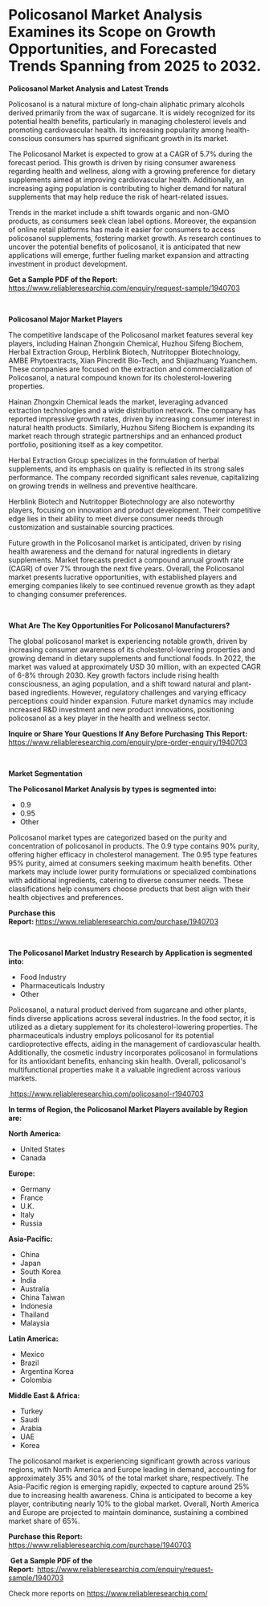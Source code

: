 <p><h1>Policosanol Market Analysis Examines its Scope on Growth Opportunities, and Forecasted Trends Spanning from 2025 to 2032.</h1></p><p><strong>Policosanol Market Analysis and Latest Trends</strong></p>
<p><p>Policosanol is a natural mixture of long-chain aliphatic primary alcohols derived primarily from the wax of sugarcane. It is widely recognized for its potential health benefits, particularly in managing cholesterol levels and promoting cardiovascular health. Its increasing popularity among health-conscious consumers has spurred significant growth in its market.</p><p>The Policosanol Market is expected to grow at a CAGR of 5.7% during the forecast period. This growth is driven by rising consumer awareness regarding health and wellness, along with a growing preference for dietary supplements aimed at improving cardiovascular health. Additionally, an increasing aging population is contributing to higher demand for natural supplements that may help reduce the risk of heart-related issues.</p><p>Trends in the market include a shift towards organic and non-GMO products, as consumers seek clean label options. Moreover, the expansion of online retail platforms has made it easier for consumers to access policosanol supplements, fostering market growth. As research continues to uncover the potential benefits of policosanol, it is anticipated that new applications will emerge, further fueling market expansion and attracting investment in product development.</p></p>
<p><strong>Get a Sample PDF of the Report:&nbsp;</strong> <a href="https://www.reliableresearchiq.com/enquiry/request-sample/1940703?utm_campaign=2319&utm_medium=2&utm_source=Github&utm_content=ia&utm_term=01042025&utm_id=policosanol">https://www.reliableresearchiq.com/enquiry/request-sample/1940703</a></p>
<p>&nbsp;</p>
<p><strong>Policosanol Major Market Players</strong></p>
<p><p>The competitive landscape of the Policosanol market features several key players, including Hainan Zhongxin Chemical, Huzhou Sifeng Biochem, Herbal Extraction Group, Herblink Biotech, Nutritopper Biotechnology, AMBE Phytoextracts, Xian Pincredit Bio-Tech, and Shijiazhuang Yuanchem. These companies are focused on the extraction and commercialization of Policosanol, a natural compound known for its cholesterol-lowering properties. </p><p>Hainan Zhongxin Chemical leads the market, leveraging advanced extraction technologies and a wide distribution network. The company has reported impressive growth rates, driven by increasing consumer interest in natural health products. Similarly, Huzhou Sifeng Biochem is expanding its market reach through strategic partnerships and an enhanced product portfolio, positioning itself as a key competitor. </p><p>Herbal Extraction Group specializes in the formulation of herbal supplements, and its emphasis on quality is reflected in its strong sales performance. The company recorded significant sales revenue, capitalizing on growing trends in wellness and preventive healthcare. </p><p>Herblink Biotech and Nutritopper Biotechnology are also noteworthy players, focusing on innovation and product development. Their competitive edge lies in their ability to meet diverse consumer needs through customization and sustainable sourcing practices.</p><p>Future growth in the Policosanol market is anticipated, driven by rising health awareness and the demand for natural ingredients in dietary supplements. Market forecasts predict a compound annual growth rate (CAGR) of over 7% through the next five years. Overall, the Policosanol market presents lucrative opportunities, with established players and emerging companies likely to see continued revenue growth as they adapt to changing consumer preferences.</p></p>
<p>&nbsp;</p>
<p><strong>What Are The Key Opportunities For Policosanol Manufacturers?</strong></p>
<p><p>The global policosanol market is experiencing notable growth, driven by increasing consumer awareness of its cholesterol-lowering properties and growing demand in dietary supplements and functional foods. In 2022, the market was valued at approximately USD 30 million, with an expected CAGR of 6-8% through 2030. Key growth factors include rising health consciousness, an aging population, and a shift toward natural and plant-based ingredients. However, regulatory challenges and varying efficacy perceptions could hinder expansion. Future market dynamics may include increased R&D investment and new product innovations, positioning policosanol as a key player in the health and wellness sector.</p></p>
<p><strong>Inquire or Share Your Questions If Any Before Purchasing This Report:</strong> <a href="https://www.reliableresearchiq.com/enquiry/pre-order-enquiry/1940703?utm_campaign=2319&utm_medium=2&utm_source=Github&utm_content=ia&utm_term=01042025&utm_id=policosanol">https://www.reliableresearchiq.com/enquiry/pre-order-enquiry/1940703</a></p>
<p>&nbsp;</p>
<p><strong>Market Segmentation</strong></p>
<p><strong>The Policosanol Market Analysis by types is segmented into:</strong></p>
<p><ul><li>0.9</li><li>0.95</li><li>Other</li></ul></p>
<p><p>Policosanol market types are categorized based on the purity and concentration of policosanol in products. The 0.9 type contains 90% purity, offering higher efficacy in cholesterol management. The 0.95 type features 95% purity, aimed at consumers seeking maximum health benefits. Other markets may include lower purity formulations or specialized combinations with additional ingredients, catering to diverse consumer needs. These classifications help consumers choose products that best align with their health objectives and preferences.</p></p>
<p><strong>Purchase this Report:&nbsp;</strong><a href="https://www.reliableresearchiq.com/purchase/1940703?utm_campaign=2319&utm_medium=2&utm_source=Github&utm_content=ia&utm_term=01042025&utm_id=policosanol">https://www.reliableresearchiq.com/purchase/1940703</a></p>
<p>&nbsp;</p>
<p><strong>The Policosanol Market Industry Research by Application is segmented into:</strong></p>
<p><ul><li>Food Industry</li><li>Pharmaceuticals Industry</li><li>Other</li></ul></p>
<p><p>Policosanol, a natural product derived from sugarcane and other plants, finds diverse applications across several industries. In the food sector, it is utilized as a dietary supplement for its cholesterol-lowering properties. The pharmaceuticals industry employs policosanol for its potential cardioprotective effects, aiding in the management of cardiovascular health. Additionally, the cosmetic industry incorporates policosanol in formulations for its antioxidant benefits, enhancing skin health. Overall, policosanol's multifunctional properties make it a valuable ingredient across various markets.</p></p>
<p><a href="https://www.reliableresearchiq.com/policosanol-r1940703?utm_campaign=2319&utm_medium=2&utm_source=Github&utm_content=ia&utm_term=01042025&utm_id=policosanol">&nbsp;https://www.reliableresearchiq.com/policosanol-r1940703</a></p>
<p><strong>In terms of Region, the Policosanol Market Players available by Region are:</strong></p>
<p>
    <p> <strong> North America: </strong>
        <ul>
            <li>United States</li>
            <li>Canada</li>
        </ul>
        </p> 
    <p> <strong> Europe: </strong>
        <ul>
            <li>Germany</li>
            <li>France</li>
            <li>U.K.</li>
            <li>Italy</li>
            <li>Russia</li>
        </ul>
        </p> 
    <p> <strong> Asia-Pacific: </strong>
        <ul>
            <li>China</li>
            <li>Japan</li>
            <li>South Korea</li>
            <li>India</li>
            <li>Australia</li>
            <li>China Taiwan</li>
            <li>Indonesia</li>
            <li>Thailand</li>
            <li>Malaysia</li>
        </ul>
        </p> 
    <p> <strong> Latin America: </strong>
        <ul>
            <li>Mexico</li>
            <li>Brazil</li>
            <li>Argentina Korea</li>
            <li>Colombia</li>
        </ul>
        </p> 
    <p> <strong> Middle East & Africa: </strong>
        <ul>
            <li>Turkey</li>
            <li>Saudi</li>
            <li>Arabia</li>
            <li>UAE</li>
            <li>Korea</li>
        </ul>
    </p>
    </p>
<p><p>The policosanol market is experiencing significant growth across various regions, with North America and Europe leading in demand, accounting for approximately 35% and 30% of the total market share, respectively. The Asia-Pacific region is emerging rapidly, expected to capture around 25% due to increasing health awareness. China is anticipated to become a key player, contributing nearly 10% to the global market. Overall, North America and Europe are projected to maintain dominance, sustaining a combined market share of 65%.</p></p>
<p><strong>Purchase this Report: </strong><a href="https://www.reliableresearchiq.com/purchase/1940703?utm_campaign=2319&utm_medium=2&utm_source=Github&utm_content=ia&utm_term=01042025&utm_id=policosanol">https://www.reliableresearchiq.com/purchase/1940703</a></p>
<p>&nbsp;<strong>Get a Sample PDF of the Report:&nbsp;&nbsp;</strong><a href="https://www.reliableresearchiq.com/enquiry/request-sample/1940703?utm_campaign=2319&utm_medium=2&utm_source=Github&utm_content=ia&utm_term=01042025&utm_id=policosanol">https://www.reliableresearchiq.com/enquiry/request-sample/1940703</a></p>
<p><strong></strong></p>
<p>Check more reports on <a href="https://www.reliableresearchiq.com/?utm_campaign=2319&utm_medium=2&utm_source=Github&utm_content=ia&utm_term=01042025&utm_id=policosanol">https://www.reliableresearchiq.com/</a></p>